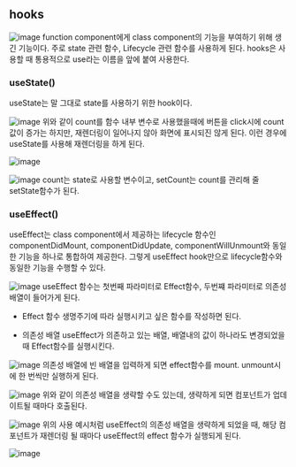 ## hooks

![image](https://user-images.githubusercontent.com/88424067/193702544-6bff4fb0-0cd2-4981-bfe8-dd6305394c98.png)
function component에게 class component의 기능을 부여하기 위해 생긴 기능이다.
주로 state 관련 함수, Lifecycle 관련 함수를 사용하게 된다. 
hooks은 사용할 때 통용적으로 use라는 이름을 앞에 붙여 사용한다.

### useState()

useState는 말 그대로 state를 사용하기 위한 hook이다.

![image](https://user-images.githubusercontent.com/88424067/193702776-eb4572ce-d23f-4c4b-9208-7bc1554e255e.png)
위와 같이 count를 함수 내부 변수로 사용했을때에 버튼을 click시에 count값이 증가는 하지만, 재렌더링이 일어나지 않아 화면에 표시되진 않게 된다.
이런 경우에 useState를 사용해 재렌더링을 하게 된다.

![image](https://user-images.githubusercontent.com/88424067/193702933-581a3508-663a-414c-adaa-a3815f918909.png)

![image](https://user-images.githubusercontent.com/88424067/193703133-8d1aabc6-8b1f-4a33-8320-86e78533669c.png)
 count는 state로 사용할 변수이고, setCount는 count를 관리해 줄 setState함수가 된다.
 
 ### useEffect()
 
 useEffect는 class component에서 제공하는 lifecycle 함수인 componentDidMount, componentDidUpdate, componentWillUnmount와 동일한 기능을 하나로 통합하여 제공한다.
 그렇게 useEffect hook만으로 lifecycle함수와 동일한 기능을 수행할 수 있다.

![image](https://user-images.githubusercontent.com/88424067/193703868-26ffccc7-3567-4233-b4c5-52ccaecf2eeb.png)
useEffect 함수는 첫번째 파라미터로 Effect함수, 두번쨰 파라미터로 의존성 배열이 들어가게 된다.

* Effect 함수
생명주기에 따라 실행시키고 싶은 함수를 작성하면 된다.

* 의존성 배열
useEffect가 의존하고 있는 배열, 배열내의 값이 하나라도 변경되었을 때 Effect함수를 실행시킨다.

![image](https://user-images.githubusercontent.com/88424067/193704045-696202fd-8855-43bd-b7f9-3d99ff5f9d03.png)
의존성 배열에 빈 배열을 입력하게 되면 effect함수를 mount. unmount시에 한 번씩만 실행하게 된다.

![image](https://user-images.githubusercontent.com/88424067/193704156-51a2c0a8-1e6f-4bcc-b28a-6bf5e986ff1c.png)
위와 같이 의존성 배열을 생략할 수도 있는데, 생략하게 되면 컴포넌트가 업데이트될 때마다 호출된다.

![image](https://user-images.githubusercontent.com/88424067/193704339-a35bbfe2-585e-4fa8-87ad-af0e9b068966.png)
위의 사용 예시처럼 useEffect의 의존성 배열을 생략하게 되었을 때, 해당 컴포넌트가 재렌더링 될 때마다 useEffect의 effect 함수가 실행되게 된다.

![image](https://user-images.githubusercontent.com/88424067/193705312-6cb6019e-f7c0-416c-8434-a0e52fc4b1f2.png)

